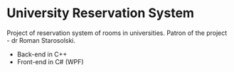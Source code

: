 University Reservation System
===========================

Project of reservation system of rooms in universities.
Patron of the project - dr Roman Starosolski.

- Back-end in C++
- Front-end in C# (WPF)
